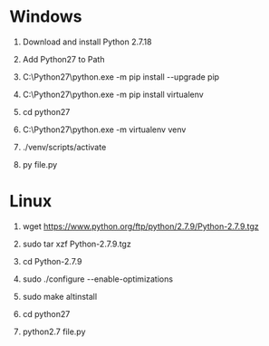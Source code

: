 # Windows
1. Download and install Python 2.7.18

2. Add Python27 to Path

3. C:\Python27\python.exe -m pip install --upgrade pip

4. C:\Python27\python.exe -m pip install virtualenv

5. cd python27 

6. C:\Python27\python.exe -m virtualenv venv

7. ./venv/scripts/activate

8. py file.py

# Linux
1. wget https://www.python.org/ftp/python/2.7.9/Python-2.7.9.tgz

2. sudo tar xzf Python-2.7.9.tgz

3. cd Python-2.7.9

4. sudo ./configure --enable-optimizations

5. sudo make altinstall

6. cd python27 

7. python2.7 file.py
